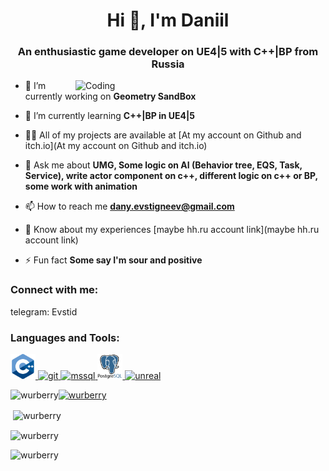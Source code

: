 <h1 align="center">Hi 👋, I'm Daniil</h1>
<h3 align="center">An enthusiastic game developer on UE4|5 with C++|BP from Russia</h3>

<img align="right" alt="Coding" width="400" src="https://i.pinimg.com/originals/ef/16/e4/ef16e4e68b0d3cb81e6bb8a8c3258d7e.gif">

- 🔭 I’m currently working on **Geometry SandBox**

- 🌱 I’m currently learning **C++|BP in UE4|5**

- 👨‍💻 All of my projects are available at [At my account on Github and itch.io](At my account on Github and itch.io)

- 💬 Ask me about **UMG, Some logic on AI (Behavior tree, EQS, Task, Service), write actor component on c++, different logic on c++ or BP, some work with animation**

- 📫 How to reach me **dany.evstigneev@gmail.com**

- 📄 Know about my experiences [maybe hh.ru account link](maybe hh.ru account link)

- ⚡ Fun fact **Some say I'm sour and positive**

<h3 align="left">Connect with me:</h3>
<p align="left">
  telegram: Evstid
</p>

<h3 align="left">Languages and Tools:</h3>
<p align="left"> <a href="https://www.w3schools.com/cpp/" target="_blank" rel="noreferrer"> <img src="https://raw.githubusercontent.com/devicons/devicon/master/icons/cplusplus/cplusplus-original.svg" alt="cplusplus" width="40" height="40"/> </a> <a href="https://git-scm.com/" target="_blank" rel="noreferrer"> <img src="https://www.vectorlogo.zone/logos/git-scm/git-scm-icon.svg" alt="git" width="40" height="40"/> </a> <a href="https://www.microsoft.com/en-us/sql-server" target="_blank" rel="noreferrer"> <img src="https://www.svgrepo.com/show/303229/microsoft-sql-server-logo.svg" alt="mssql" width="40" height="40"/> </a> <a href="https://www.postgresql.org" target="_blank" rel="noreferrer"> <img src="https://raw.githubusercontent.com/devicons/devicon/master/icons/postgresql/postgresql-original-wordmark.svg" alt="postgresql" width="40" height="40"/> </a> <a href="https://unrealengine.com/" target="_blank" rel="noreferrer"> <img src="https://raw.githubusercontent.com/kenangundogan/fontisto/036b7eca71aab1bef8e6a0518f7329f13ed62f6b/icons/svg/brand/unreal-engine.svg" alt="unreal" width="40" height="40"/> </a> </p>

<p><img align="left" src="https://github-readme-stats.vercel.app/api/top-langs?username=wurberry&show_icons=true&locale=en&layout=compact" alt="wurberry" /></p>

<p align="left"> <a href="https://github.com/ryo-ma/github-profile-trophy"><img src="https://github-profile-trophy.vercel.app/?username=wurberry" alt="wurberry" /></a></p>

<p>&nbsp;<img align="center" src="https://github-readme-stats.vercel.app/api?username=wurberry&show_icons=true&locale=en" alt="wurberry" /></p>

<p><img align="center" src="https://github-readme-streak-stats.herokuapp.com/?user=wurberry&" alt="wurberry" /></p>

<p align="left"> <img src="https://komarev.com/ghpvc/?username=wurberry&label=Profile%20views&color=0e75b6&style=flat" alt="wurberry" /> </p>
